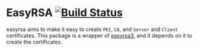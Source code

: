 # EasyRSA [![Build Status](https://travis-ci.org/albertogviana/easyrsa.svg?branch=master)](https://travis-ci.org/albertogviana/easyrsa)

easyrsa aims to make it easy to create `PKI`, `CA`, and `Server` and `Client` certificates. This package is a wrapper of [easyrsa3](https://github.com/OpenVPN/easy-rsa), and it depends on it to create the certificates.
